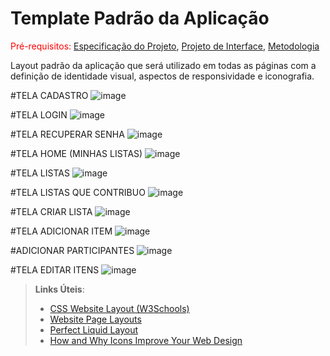 # Template Padrão da Aplicação

<span style="color:red">Pré-requisitos: <a href="2-Especificação do Projeto.md"> Especificação do Projeto</a></span>, <a href="3-Projeto de Interface.md"> Projeto de Interface</a>, <a href="4-Metodologia.md"> Metodologia</a>

Layout padrão da aplicação que será utilizado em todas as páginas com a definição de identidade visual, aspectos de responsividade e iconografia.

#TELA CADASTRO
![image](https://github.com/ICEI-PUC-Minas-PMV-ADS/pmv-ads-2023-2-e4-proj-dad-t2-connexa/blob/634abdad4cdc183d0de995dc3acf76b06e60ffcd/docs/img/TELA%20CADASTRO.png)

#TELA LOGIN
![image](https://github.com/ICEI-PUC-Minas-PMV-ADS/pmv-ads-2023-2-e4-proj-dad-t2-connexa/blob/634abdad4cdc183d0de995dc3acf76b06e60ffcd/docs/img/TELA%20LOGIN.png)

#TELA RECUPERAR SENHA
![image](https://github.com/ICEI-PUC-Minas-PMV-ADS/pmv-ads-2023-2-e4-proj-dad-t2-connexa/blob/634abdad4cdc183d0de995dc3acf76b06e60ffcd/docs/img/TELA%20RECUPERAR%20SENHA.png)

#TELA HOME (MINHAS LISTAS)
![image](https://github.com/ICEI-PUC-Minas-PMV-ADS/pmv-ads-2023-2-e4-proj-dad-t2-connexa/blob/74b3436e773fbe45cbf76fe94f286c9f77157ce9/docs/img/TELA%20HOME%20-%20(MINHAS%20LISTAS).png)

#TELA LISTAS
![image](https://github.com/ICEI-PUC-Minas-PMV-ADS/pmv-ads-2023-2-e4-proj-dad-t2-connexa/blob/74b3436e773fbe45cbf76fe94f286c9f77157ce9/docs/img/TELA%20LISTAS.png)

#TELA LISTAS QUE CONTRIBUO
![image](https://github.com/ICEI-PUC-Minas-PMV-ADS/pmv-ads-2023-2-e4-proj-dad-t2-connexa/blob/74b3436e773fbe45cbf76fe94f286c9f77157ce9/docs/img/TELA%20LISTAS%20QUE%20CONTRIBUO.png)

#TELA CRIAR LISTA
![image](https://github.com/ICEI-PUC-Minas-PMV-ADS/pmv-ads-2023-2-e4-proj-dad-t2-connexa/blob/74b3436e773fbe45cbf76fe94f286c9f77157ce9/docs/img/TELA%20CRIAR%20LISTA.png)

#TELA ADICIONAR ITEM
![image](https://github.com/ICEI-PUC-Minas-PMV-ADS/pmv-ads-2023-2-e4-proj-dad-t2-connexa/blob/74b3436e773fbe45cbf76fe94f286c9f77157ce9/docs/img/TELA%20ADICIONAR%20ITEM.png)

#ADICIONAR PARTICIPANTES
![image](https://github.com/ICEI-PUC-Minas-PMV-ADS/pmv-ads-2023-2-e4-proj-dad-t2-connexa/blob/74b3436e773fbe45cbf76fe94f286c9f77157ce9/docs/img/TELA%20ADICIONAR%20PARTICIPANTES.png)

#TELA EDITAR ITENS
![image](https://github.com/ICEI-PUC-Minas-PMV-ADS/pmv-ads-2023-2-e4-proj-dad-t2-connexa/blob/74b3436e773fbe45cbf76fe94f286c9f77157ce9/docs/img/TELA%20EDITAR%20ITENS.png)

> **Links Úteis**:
>
> - [CSS Website Layout (W3Schools)](https://www.w3schools.com/css/css_website_layout.asp)
> - [Website Page Layouts](http://www.cellbiol.com/bioinformatics_web_development/chapter-3-your-first-web-page-learning-html-and-css/website-page-layouts/)
> - [Perfect Liquid Layout](https://matthewjamestaylor.com/perfect-liquid-layouts)
> - [How and Why Icons Improve Your Web Design](https://usabilla.com/blog/how-and-why-icons-improve-you-web-design/)
